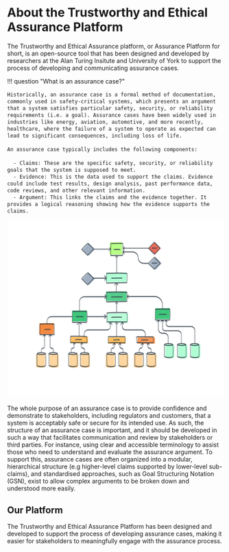 # About the Trustworthy and Ethical Assurance Platform

The Trustworthy and Ethical Assurance platform, or Assurance Platform for short,
is an open-source tool that has been designed and developed by researchers at
the Alan Turing Insitute and University of York to support the process of
developing and communicating assurance cases.

!!! question "What is an assurance case?"

    Historically, an assurance case is a formal method of documentation, commonly used in safety-critical systems, which presents an argument that a system satisfies particular safety, security, or reliability requirements (i.e. a goal). Assurance cases have been widely used in industries like energy, aviation, automotive, and more recently, healthcare, where the failure of a system to operate as expected can lead to significant consequences, including loss of life.

    An assurance case typically includes the following components:

      - Claims: These are the specific safety, security, or reliability goals that the system is supposed to meet.
      - Evidence: This is the data used to support the claims. Evidence could include test results, design analysis, past performance data, code reviews, and other relevant information.
      - Argument: This links the claims and the evidence together. It provides a logical reasoning showing how the evidence supports the claims.

![A stylised illustration of an assurance case.](assets/images/assurance-case-large.png)


The whole purpose of an assurance case is to provide confidence and demonstrate to stakeholders, including regulators and customers, that a system is acceptably safe or secure for its intended use.
As such, the structure of an assurance case is important, and it should be developed in such a way that facilitates communication and review by stakeholders or third parties. For instance, using clear and accessible terminology to assist those who need to understand and evaluate the assurance argument.
To support this, assurance cases are often organized into a modular, hierarchical structure (e.g higher-level claims supported by lower-level sub-claims), and standardised approaches, such as Goal Structuring Notation (GSN), exist to allow complex arguments to be broken down and understood more easily.

## Our Platform

The Trustworthy and Ethical Assurance Platform has been designed and developed
to support the process of developing assurance cases, making it easier for
stakeholders to meaningfully engage with the assurance process.
